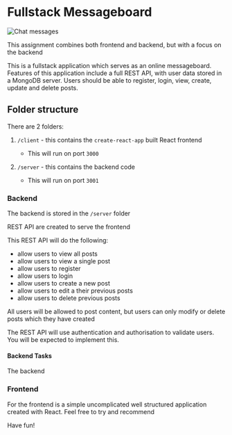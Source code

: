# Fullstack Messageboard

![Chat messages](https://media.giphy.com/media/llVIK4GDgY34nQULnB/giphy.gif)

This assignment combines both frontend and backend, but with a focus on the backend

This is a fullstack application which serves as an online messageboard. Features of this application include a full REST API, with user data stored in a MongoDB server. Users should be able to register, login, view, create, update and delete posts.



## Folder structure

There are 2 folders:

1. `/client` - this contains the `create-react-app` built React frontend
    - This will run on port `3000`

2. `/server` - this contains the backend code
    - This will run on port `3001`

### Backend

The backend is stored in the `/server` folder

 REST API are created to serve the frontend

This REST API will do the following:

- allow users to view all posts
- allow users to view a single post
- allow users to register
- allow users to login
- allow users to create a new post
- allow users to edit a their previous posts
- allow users to delete previous posts

All users will be allowed to post content, but users can only modify or delete posts which they have created

The REST API will use authentication and authorisation to validate users. You will be expected to implement this.

#### Backend Tasks

The backend 

### Frontend

For the frontend is a simple uncomplicated well structured application created with React. Feel free to try and recommend

Have fun!


